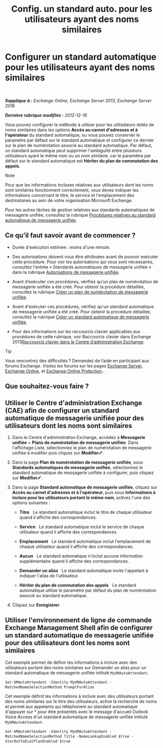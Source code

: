 ﻿---
title: 'Config. un standard auto. pour les utilisateurs ayant des noms similaires'
TOCTitle: Configurer un standard automatique pour les utilisateurs ayant des noms similaires
ms:assetid: 2e7318a0-67f9-4d7b-8300-5f0ef77656a8
ms:mtpsurl: https://technet.microsoft.com/fr-fr/library/Aa997135(v=EXCHG.150)
ms:contentKeyID: 52057056
ms.date: 05/23/2018
mtps_version: v=EXCHG.150
ms.translationtype: MT
---

# Configurer un standard automatique pour les utilisateurs ayant des noms similaires

 

_**Sapplique à :** Exchange Online, Exchange Server 2013, Exchange Server 2016_

_**Dernière rubrique modifiée :** 2012-12-16_

Vous pouvez configurer la méthode à utiliser pour les utilisateurs dotés de noms similaires dans les options **Accès au carnet d'adresses et à l'opérateur** du standard automatique, ou vous pouvez conserver le paramètre par défaut sur le standard automatique et configurer ce dernier sur le plan de numérotation associé au standard automatique. Par défaut, un standard automatique peut supprimer l'ambiguïté entre plusieurs utilisateurs ayant le même nom ou un nom similaire, car le paramètre par défaut sur le standard automatique est **Hériter du plan de commutation des appels**.

> [!NOTE]
> Pour que les informations incluses relatives aux utilisateurs dont les noms sont similaires fonctionnent correctement, vous devez indiquer les informations concernant le titre, le service et l'emplacement des destinataires au sein de votre organisation Microsoft Exchange.


Pour les autres tâches de gestion relatives aux standards automatiques de messagerie unifiée, consultez la rubrique [Procédures relatives au standard automatique de messagerie unifiée](https://docs.microsoft.com/fr-fr/exchange/voice-mail-unified-messaging/automatically-answer-and-route-calls/um-auto-attendant-procedures).

## Ce qu’il faut savoir avant de commencer ?

  - Durée d'exécution estimée : moins d'une minute.

  - Des autorisations doivent vous être attribuées avant de pouvoir exécuter cette procédure. Pour voir les autorisations qui vous sont nécessaires, consultez l'entrée « Standards automatiques de messagerie unifiée » dans la rubrique [Autorisations de messagerie unifiée](unified-messaging-permissions-exchange-2013-help.md).

  - Avant d’exécuter ces procédures, vérifiez qu’un plan de numérotation de messagerie unifiée a été créé. Pour obtenir la procédure détaillée, consultez la rubrique [Créer un plan de numérotation de messagerie unifiée](https://docs.microsoft.com/fr-fr/exchange/voice-mail-unified-messaging/connect-voice-mail-system/create-um-dial-plan).

  - Avant d'exécuter ces procédures, vérifiez qu'un standard automatique de messagerie unifiée a été créé. Pour obtenir la procédure détaillée, consultez la rubrique [Créer un standard automatique de messagerie unifiée](create-a-um-auto-attendant-exchange-2013-help.md).

  - Pour des informations sur les raccourcis clavier applicables aux procédures de cette rubrique, voir Raccourcis clavier dans Exchange 2013[Raccourcis clavier dans le Centre d’administration Exchange](keyboard-shortcuts-in-the-exchange-admin-center-exchange-online-protection-help.md).

> [!TIP]
> Vous rencontrez des difficultés ? Demandez de l’aide en participant aux forums Exchange. Visitez les forums sur les pages <a href="https://go.microsoft.com/fwlink/p/?linkid=60612">Exchange Server</a>, <a href="https://go.microsoft.com/fwlink/p/?linkid=267542">Exchange Online</a>, et <a href="https://go.microsoft.com/fwlink/p/?linkid=285351">Exchange Online Protection</a>..


## Que souhaitez-vous faire ?

## Utiliser le Centre d'administration Exchange (CAE) afin de configurer un standard automatique de messagerie unifiée pour des utilisateurs dont les noms sont similaires

1.  Dans le Centre d'administration Exchange, accédez à **Messagerie unifiée** \> **Plans de numérotation de messagerie unifiée**. Dans l'affichage Liste, sélectionnez le plan de numérotation de messagerie unifiée à modifier puis cliquez sur **Modifier**![Icône Modifier](images/Bb124582.6f53ccb2-1f13-4c02-bea0-30690e6ea71d(EXCHG.150).gif "Icône Modifier").

2.  Dans la page **Plan de numérotation de messagerie unifiée**, sous **Standards automatiques de messagerie unifiée**, sélectionnez le standard automatique de messagerie unifiée à configurer, puis cliquez sur **Modifier**![Icône Modifier](images/Bb124582.6f53ccb2-1f13-4c02-bea0-30690e6ea71d(EXCHG.150).gif "Icône Modifier").

3.  Dans la page **Standard automatique de messagerie unifiée**, cliquez sur **Accès au carnet d'adresses et à l'opérateur**, puis sous **Informations à inclure pour les utilisateurs portant le même nom**, activez l'une des options suivantes :
    
      - **Titre**   Le standard automatique inclut le titre de chaque utilisateur quand il affiche des correspondances.
    
      - **Service**   Le standard automatique inclut le service de chaque utilisateur quand il affiche des correspondances.
    
      - **Emplacement**   Le standard automatique inclut l'emplacement de chaque utilisateur quand il affiche des correspondances.
    
      - **Aucun**   Le standard automatique n'inclut aucune information supplémentaire quand il affiche des correspondances.
    
      - **Demander un alias**   Le standard automatique invite l'appelant à indiquer l'alias de l'utilisateur.
    
      - **Hériter du plan de commutation des appels**   Le standard automatique utilise le paramètre par défaut du plan de numérotation associé au standard automatique.

4.  Cliquez sur **Enregistrer**.

## Utiliser l'environnement de ligne de commande Exchange Management Shell afin de configurer un standard automatique de messagerie unifiée pour des utilisateurs dont les noms sont similaires

Cet exemple permet de définir les informations à inclure avec des utilisateurs portant des noms similaires sur Demander un alias pour un standard automatique de messagerie unifiée intitulé `MyUMAutoAttendant`.

    Set-UMAutoAttendant -Identity MyUMAutoAttendant -MatchedNameSelectionMethod PromptForAlias

Cet exemple définit les informations à inclure avec des utilisateurs portant des noms similaires sur le titre des utilisateurs, active la recherche de noms et permet aux appelants qui téléphonent au standard automatique d'appuyer sur \* pour être présentés avec le message d'accueil Outlook Voice Access d'un standard automatique de messagerie unifiée intitulé `MyUMAutoAttendant`.

    Set-UMAutoAttendant -Identity MyUMAutoAttendant -MatchedNameSelectionMethod Title -NameLookupEnabled $true -StarOutToDialPlanEnabled $true


